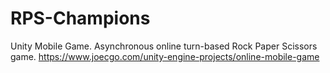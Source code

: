 # RPS-Champions
Unity Mobile Game. Asynchronous online turn-based Rock Paper Scissors game. 
https://www.joecgo.com/unity-engine-projects/online-mobile-game
